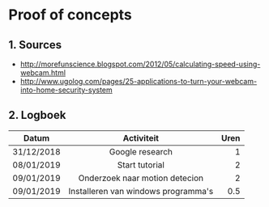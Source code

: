 # Proof of concepts 
## 1. Sources
* http://morefunscience.blogspot.com/2012/05/calculating-speed-using-webcam.html
* http://www.ugolog.com/pages/25-applications-to-turn-your-webcam-into-home-security-system

## 2. Logboek
|       Datum       |                    Activiteit                    |        Uren       |
|-------------------|:------------------------------------------------:|------------------:|
|    31/12/2018     |                   Google research                |          1        |
|    08/01/2019     |                   Start tutorial                 |          2        |
|    09/01/2019     |            Onderzoek naar motion detecion        |          2        |
|    09/01/2019     |          Installeren van windows programma's     |         0.5       |




